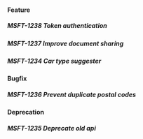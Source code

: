 #### Feature

##### MSFT-1238 Token authentication

##### MSFT-1237 Improve document sharing

##### MSFT-1234 Car type suggester

#### Bugfix

##### MSFT-1236 Prevent duplicate postal codes

#### Deprecation

##### MSFT-1235 Deprecate old api
